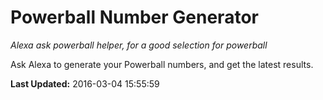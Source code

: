 # Powerball Number Generator
*Alexa ask powerball helper, for a good selection for powerball*

Ask Alexa to generate your Powerball numbers, and get the latest results.

**Last Updated:** 2016-03-04 15:55:59